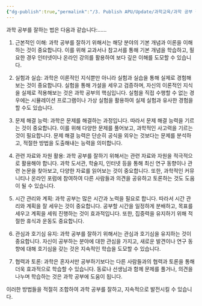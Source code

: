 ```yaml
---
{"dg-publish":true,"permalink":"/3. Publish APU/Update/과학교육/과학 공부 잘 하는 법/","tags":["gardenEntry"],"noteIcon":"","created":"","updated":""}
---
```


과학 공부를 잘하는 법은 다음과 같습니다:......

1. 근본적인 이해: 과학 공부를 잘하기 위해서는 해당 분야의 기본 개념과 이론을 이해하는 것이 중요합니다. 이를 위해 교과서나 참고서를 통해 기본 개념을 학습하고, 필요한 경우 인터넷이나 온라인 강의를 활용하여 보다 깊은 이해를 도모할 수 있습니다.

2. 실험과 실습: 과학은 이론적인 지식뿐만 아니라 실험과 실습을 통해 실제로 경험해보는 것이 중요합니다. 실험을 통해 가설을 세우고 검증하며, 자신의 이론적인 지식을 실제로 적용해보는 것은 과학 공부의 핵심입니다. 실험을 직접 수행할 수 없는 경우에는 시뮬레이션 프로그램이나 가상 실험을 활용하여 실제 실험과 유사한 경험을 할 수도 있습니다.

3. 문제 해결 능력: 과학은 문제를 해결하는 과정입니다. 따라서 문제 해결 능력을 기르는 것이 중요합니다. 이를 위해 다양한 문제를 풀어보고, 과학적인 사고력을 기르는 것이 필요합니다. 문제 해결 능력은 단순히 공식을 외우는 것보다는 문제를 분석하고, 적절한 방법을 도출해내는 능력을 의미합니다.

4. 관련 자료와 자원 활용: 과학 공부를 잘하기 위해서는 관련 자료와 자원을 적극적으로 활용해야 합니다. 과학 도서관, 학술지, 인터넷 등을 통해 최신 연구 동향이나 관련 논문을 찾아보고, 다양한 자료를 읽어보는 것이 중요합니다. 또한, 과학적인 커뮤니티나 온라인 포럼에 참여하여 다른 사람들과 의견을 공유하고 토론하는 것도 도움이 될 수 있습니다.

5. 시간 관리와 계획: 과학 공부는 많은 시간과 노력을 필요로 합니다. 따라서 시간 관리와 계획을 잘 세우는 것이 중요합니다. 공부할 시간을 일정하게 분배하고, 목표를 세우고 계획을 세워 진행하는 것이 효과적입니다. 또한, 집중력을 유지하기 위해 적절한 휴식과 운동도 중요합니다.

6. 관심과 호기심 유지: 과학 공부를 잘하기 위해서는 관심과 호기심을 유지하는 것이 중요합니다. 자신이 공부하는 분야에 대한 관심을 가지고, 새로운 발견이나 연구 동향에 대해 호기심을 갖는 것은 지속적인 학습을 도모할 수 있습니다.

7. 협력과 토론: 과학은 혼자서만 공부하기보다는 다른 사람들과의 협력과 토론을 통해 더욱 효과적으로 학습할 수 있습니다. 동료나 선생님과 함께 문제를 풀거나, 의견을 나누며 학습하는 것은 과학 공부에 도움이 됩니다.

이러한 방법들을 적절히 조합하여 과학 공부를 잘하고, 지속적으로 발전시킬 수 있습니다.